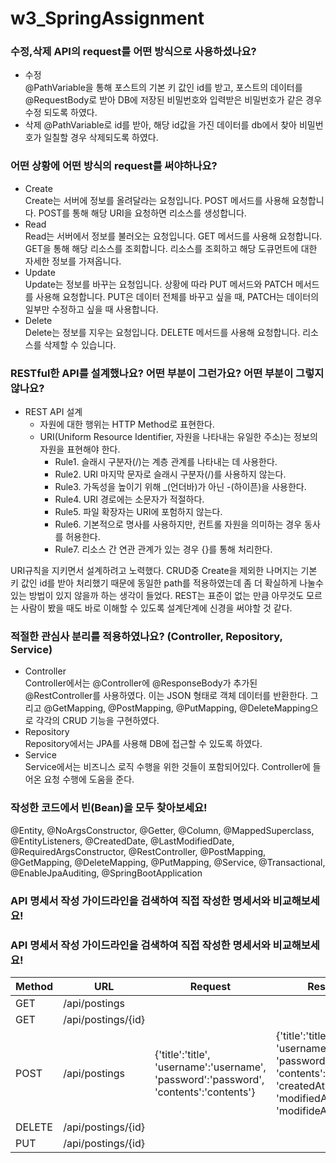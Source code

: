 # w3_SpringAssignment

### 수정,삭제 API의 request를 어떤 방식으로 사용하셨나요?
  - 수정  
     @PathVariable을 통해 포스트의 기본 키 값인 id를 받고, 포스트의 데이터를 @RequestBody로 받아  DB에 저장된 비밀번호와 입력받은 비밀번호가 같은 경우 수정 되도록 하였다.
  - 삭제
     @PathVariable로 id를 받아, 해당 id값을 가진 데이터를 db에서 찾아 비밀번호가 일칠할 경우 삭제되도록 하였다.

### 어떤 상황에 어떤 방식의 request를 써야하나요?
   - Create  
     Create는 서버에 정보를 올려달라는 요청입니다. POST 메서드를 사용해 요청합니다.
     POST를 통해 해당 URI을 요청하면 리소스를 생성합니다.
   - Read  
     Read는 서버에서 정보를 불러오는 요청입니다. GET 메서드를 사용해 요청합니다. GET을 통해 해당 리소스를 조회합니다. 리소스를 조회하고 해당 도큐먼트에 대한 자세한 정보를 가져옵니다.
   - Update  
     Update는 정보를 바꾸는 요청입니다. 상황에 따라 PUT 메서드와 PATCH 메서드를 사용해 요청합니다. PUT은 데이터 전체를 바꾸고 싶을 때, PATCH는 데이터의 일부만 수정하고 싶을 때 사용합니다.
   - Delete  
     Delete는 정보를 지우는 요청입니다. DELETE 메서드를 사용해 요청합니다. 리소스를 삭제할 수 있습니다.

### RESTful한 API를 설계했나요? 어떤 부분이 그런가요? 어떤 부분이 그렇지 않나요?

   - REST API 설계
     - 자원에 대한 행위는 HTTP Method로 표현한다.
     - URI(Uniform Resource Identifier, 자원을 나타내는 유일한 주소)는 정보의 자원을 표현해야 한다.
       - Rule1. 슬래시 구분자(/)는 계층 관계를 나타내는 데 사용한다. 
       - Rule2. URI 마지막 문자로 슬래시 구분자(/)를 사용하지 않는다.
       - Rule3. 가독성을 높이기 위해 _(언더바)가 아닌 -(하이픈)을 사용한다.
       - Rule4. URI 경로에는 소문자가 적절하다.
       - Rule5. 파일 확장자는 URI에 포험하지 않는다.
       - Rule6. 기본적으로 명사를 사용하지만, 컨트롤 자원을 의미하는 경우 동사를 허용한다.
       - Rule7. 리소스 간 연관 관계가 있는 경우 {}를 통해 처리한다.
  
   URI규칙을 지키면서 설계하려고 노력했다. CRUD중 Create을 제외한 나머지는 기본 키 값인 id를 받아 처리했기 때문에 동일한 path를 적용하였는데 좀 더 확실하게 나눌수 있는 방법이 있지 않을까 하는 생각이 들었다. REST는 표준이 없는 만큼 아무것도 모르는 사람이 봤을 때도 바로 이해할 수 있도록 설계단계에 신경을 써야할 것 같다.
   
### 적절한 관심사 분리를 적용하였나요? (Controller, Repository, Service)

   - Controller  
      Controller에서는 @Controller에 @ResponseBody가 추가된 @RestController를 사용하였다. 이는 JSON 형태로 객체 데이터를 반환한다. 그리고 @GetMapping, @PostMapping, @PutMapping, @DeleteMapping으로 각각의 CRUD 기능을 구현하였다.
   - Repository  
      Repository에서는 JPA를 사용해 DB에 접근할 수 있도록 하였다. 
   - Service  
      Service에서는 비즈니스 로직 수행을 위한 것들이 포함되어있다. Controller에 들어온 요청 수행에 도움을 준다.

### 작성한 코드에서 빈(Bean)을 모두 찾아보세요!

@Entity,
@NoArgsConstructor,
@Getter,
@Column,
@MappedSuperclass,
@EntityListeners,
@CreatedDate,
@LastModifiedDate,
@RequiredArgsConstructor,
@RestController,
@PostMapping,
@GetMapping,
@DeleteMapping,
@PutMapping,
@Service,
@Transactional,
@EnableJpaAuditing,
@SpringBootApplication

### API 명세서 작성 가이드라인을 검색하여 직접 작성한 명세서와 비교해보세요!
 
 ### API 명세서 작성 가이드라인을 검색하여 직접 작성한 명세서와 비교해보세요!

| Method | URL | Request | Response |
| --- | --- | --- | --- |
| GET | /api/postings |  |  |
| GET | /api/postings/{id} | |  |
| POST | /api/postings | {'title':'title', 'username':'username', 'password':'password', 'contents':'contents'} | {'title':'title', 'username':'username', 'password':'password', 'contents':'contents', 'createdAt':'createdAt', 'modifiedAt', 'modifideAt'} |
| DELETE | /api/postings/{id} |  |  |
| PUT | /api/postings/{id} |  |  |

